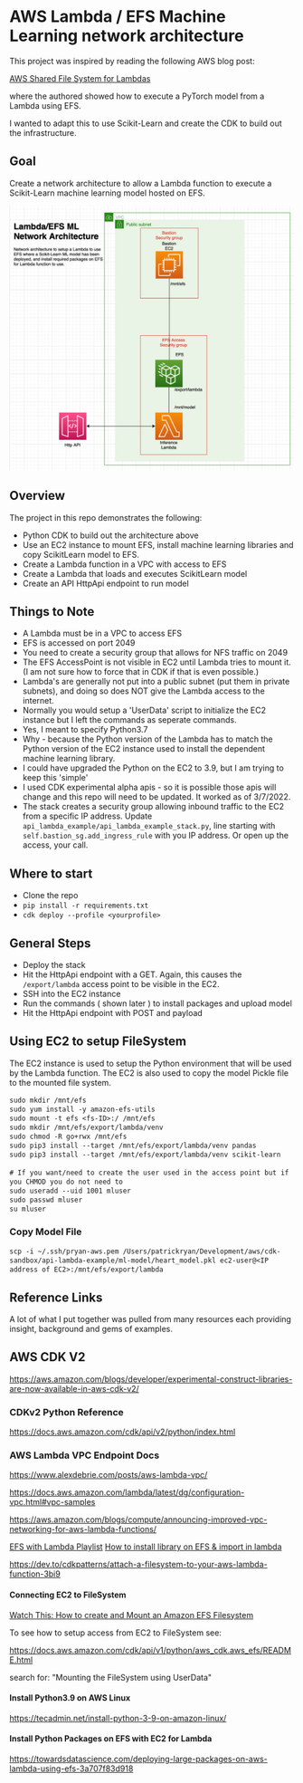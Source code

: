 # AWS Lambda / EFS Machine Learning network architecture 

This project was inspired by reading the following AWS blog post:

[AWS Shared File System for Lambdas](https://aws.amazon.com/blogs/aws/new-a-shared-file-system-for-your-lambda-functions/)

where the authored showed how to execute a PyTorch model from a Lambda using EFS.

I wanted to adapt this to use Scikit-Learn and create the CDK to build out the infrastructure.

## Goal

Create a network architecture to allow a Lambda function to execute a Scikit-Learn machine learning model hosted on EFS.

![TI](./media/title_image.png)


## Overview

The project in this repo demonstrates the following:

* Python CDK to build out the architecture above
* Use an EC2 instance to mount EFS, install machine learning libraries and copy ScikitLearn model to EFS.
* Create a Lambda function in a VPC with access to EFS
* Create a Lambda that loads and executes ScikitLearn model
* Create an API HttpApi endpoint to run model

## Things to Note

* A Lambda must be in a VPC to access EFS
* EFS is accessed on port 2049
* You need to create a security group that allows for NFS traffic on 2049
* The EFS AccessPoint is not visible in EC2 until Lambda tries to mount it.  (I am not sure how to force that in CDK if that is even possible.)
* Lambda's are generally not put into a public subnet (put them in private subnets), and doing so does NOT give the Lambda access to the internet.
* Normally you would setup a 'UserData' script to initialize the EC2 instance but I left the commands as seperate commands.
* Yes, I meant to specify Python3.7
* Why - because the Python version of the Lambda has to match the Python version of the EC2 instance used to install the dependent machine learning library.
* I could have upgraded the Python on the EC2 to 3.9, but I am trying to keep this 'simple'
* I used CDK experimental alpha apis - so it is possible those apis will change and this repo will need to be updated.  It worked as of 3/7/2022.
* The stack creates a security group allowing inbound traffic to the EC2 from a specific IP address.  Update `api_lambda_example/api_lambda_example_stack.py`, line starting with `self.bastion_sg.add_ingress_rule` with you IP address.  Or open up the access, your call.


## Where to start

* Clone the repo
* `pip install -r requirements.txt`
* `cdk deploy --profile <yourprofile>`

## General Steps

* Deploy the stack
* Hit the HttpApi endpoint with a GET.  Again, this causes the `/export/lambda` access point to be visible in the EC2.
* SSH into the EC2 instance
* Run the commands ( shown later ) to install packages and upload model
* Hit the HttpApi endpoint with POST and payload

## Using EC2 to setup FileSystem

The EC2 instance is used to setup the Python environment that will be used by the Lambda function.  The EC2 is also used to copy the model Pickle file to the mounted file system.

```shell
sudo mkdir /mnt/efs
sudo yum install -y amazon-efs-utils
sudo mount -t efs <fs-ID>:/ /mnt/efs
sudo mkdir /mnt/efs/export/lambda/venv
sudo chmod -R go+rwx /mnt/efs
sudo pip3 install --target /mnt/efs/export/lambda/venv pandas
sudo pip3 install --target /mnt/efs/export/lambda/venv scikit-learn

# If you want/need to create the user used in the access point but if you CHMOD you do not need to
sudo useradd --uid 1001 mluser
sudo passwd mluser 
su mluser
```

### Copy Model File

```shell
scp -i ~/.ssh/pryan-aws.pem /Users/patrickryan/Development/aws/cdk-sandbox/api-lambda-example/ml-model/heart_model.pkl ec2-user@<IP address of EC2>:/mnt/efs/export/lambda
```


## Reference Links

A lot of what I put together was pulled from many resources each providing insight, background and gems of examples.

## AWS CDK V2 

https://aws.amazon.com/blogs/developer/experimental-construct-libraries-are-now-available-in-aws-cdk-v2/

### CDKv2 Python Reference

https://docs.aws.amazon.com/cdk/api/v2/python/index.html

### AWS Lambda VPC Endpoint Docs

https://www.alexdebrie.com/posts/aws-lambda-vpc/

https://docs.aws.amazon.com/lambda/latest/dg/configuration-vpc.html#vpc-samples

https://aws.amazon.com/blogs/compute/announcing-improved-vpc-networking-for-aws-lambda-functions/

[EFS with Lambda Playlist](https://www.youtube.com/watch?v=4cquiuAQBco&list=PL5KTLzN85O4L0rYTtGVKxPr4yQ5oHMYOn)
[How to install library on EFS & import in lambda](https://www.youtube.com/watch?v=FA153BGOV_A)

https://dev.to/cdkpatterns/attach-a-filesystem-to-your-aws-lambda-function-3bi9

#### Connecting EC2 to FileSystem
[Watch This: How to create and Mount an Amazon EFS Filesystem ](https://www.youtube.com/watch?v=I9GO3mYeNAM)

To see how to setup access from EC2 to FileSystem see:

https://docs.aws.amazon.com/cdk/api/v1/python/aws_cdk.aws_efs/README.html

search for: "Mounting the FileSystem using UserData"

#### Install Python3.9 on AWS Linux

https://tecadmin.net/install-python-3-9-on-amazon-linux/

#### Install Python Packages on EFS with EC2 for Lambda

https://towardsdatascience.com/deploying-large-packages-on-aws-lambda-using-efs-3a707f83d918


